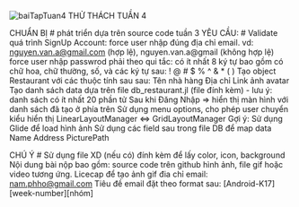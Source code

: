 
![baiTapTuan4](https://user-images.githubusercontent.com/75669379/115748797-b3c4ce80-a3c0-11eb-9fa0-baec80631bc1.gif)
THỬ THÁCH TUẦN 4

CHUẨN BỊ #
phát triển dựa trên source code tuần 3
YÊU CẦU: #
Validate quá trình SignUp Account:
force user nhập đúng địa chỉ email. vd: nguyen.van.a@gmail.com (hợp lệ), nguyen.van.a@gmail
(không hợp lệ)
force user nhập passwrod phải theo qui tắc:
có ít nhất 8 ký tự
bao gồm có chữ hoa, chữ thường, số, và các ký tự sau: ! @ # $ % ^ & * ( )
Tạo object Restaurant với các thuộc tính sau sau:
Tên nhà hàng
Địa chỉ
Link ảnh avatar
Tạo danh sách data dựa trên file db_restaurant.jl (file đính kèm) - lưu ý: danh sách có ít nhất 20 phần
tử
Sau khi Đăng Nhập => hiển thị màn hình với danh sách đã tạo ở phía trên
Sử dụng menu options, cho phép user chuyển kiểu hiển thị LinearLayoutManager <=>
GridLayoutManager
Gợi ý:
Sử dụng Glide để load hình ảnh
Sử dụng các field sau trong file DB để map data
Name
Address
PicturePath

CHÚ Ý #
Sử dụng file XD (nếu có) đính kèm để lấy color, icon, background
Nội dung bài nộp bao gồm:
source code trên github
hình ảnh, file gif hoặc video tương ứng. Licecap để tạo ảnh gif
đia chỉ email: nam.phho@gmail.com
Tiêu đề email đặt theo format sau: [Android-K17][week-number][nhóm]
